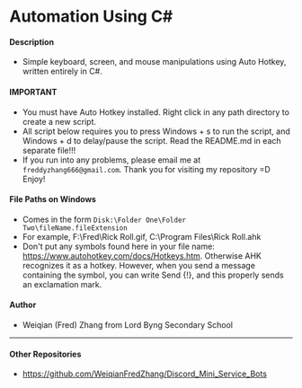 # Automation Using C#

#### Description
- Simple keyboard, screen, and mouse manipulations using Auto Hotkey, written entirely in C#.

#### IMPORTANT
- You must have Auto Hotkey installed. Right click in any path directory to create a new script.
- All script below requires you to press Windows + s to run the script, and Windows + d to delay/pause the script. Read the README.md in each separate file!!!
- If you run into any problems, please email me at `freddyzhang666@gmail.com`. Thank you for visiting my repository =D Enjoy!

#### File Paths on Windows
- Comes in the form `Disk:\Folder One\Folder Two\fileName.fileExtension`
- For example, F:\Fred\Rick Roll.gif, C:\Program Files\Rick Roll.ahk
- Don't put any symbols found here in your file name: https://www.autohotkey.com/docs/Hotkeys.htm. Otherwise AHK recognizes it as a hotkey. However, when you send a message containing the symbol, you can write Send {!}, and this properly sends an exclamation mark.

#### Author
- Weiqian (Fred) Zhang from Lord Byng Secondary School

---

#### Other Repositories
- https://github.com/WeiqianFredZhang/Discord_Mini_Service_Bots
